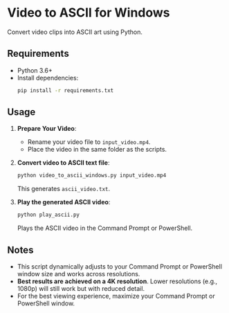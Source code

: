 # Video to ASCII for Windows

Convert video clips into ASCII art using Python.

## Requirements
- Python 3.6+
- Install dependencies:
  ```bash
  pip install -r requirements.txt
  ```

## Usage

1. **Prepare Your Video**:
   - Rename your video file to `input_video.mp4`.
   - Place the video in the same folder as the scripts.

2. **Convert video to ASCII text file**:
   ```bash
   python video_to_ascii_windows.py input_video.mp4
   ```
   This generates `ascii_video.txt`.

3. **Play the generated ASCII video**:
   ```bash
   python play_ascii.py
   ```
   Plays the ASCII video in the Command Prompt or PowerShell.

## Notes
- This script dynamically adjusts to your Command Prompt or PowerShell window size and works across resolutions.
- **Best results are achieved on a 4K resolution**. Lower resolutions (e.g., 1080p) will still work but with reduced detail.
- For the best viewing experience, maximize your Command Prompt or PowerShell window.

